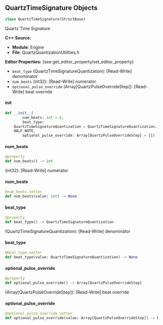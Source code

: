## QuartzTimeSignature Objects

```python
class QuartzTimeSignature(StructBase)
```

Quartz Time Signature

**C++ Source:**

- **Module**: Engine
- **File**: QuartzQuantizationUtilities.h

**Editor Properties:** (see get_editor_property/set_editor_property)

- ``beat_type`` (QuartzTimeSignatureQuantization):  [Read-Write] denominator
- ``num_beats`` (int32):  [Read-Write] numerator
- ``optional_pulse_override`` (Array[QuartzPulseOverrideStep]):  [Read-Write] beat override

<a id="unreal.QuartzTimeSignature.__init__"></a>

#### __init__

```python
def __init__(
        num_beats: int = 0,
        beat_type:
    QuartzTimeSignatureQuantization = QuartzTimeSignatureQuantization.
    HALF_NOTE,
        optional_pulse_override: Array[QuartzPulseOverrideStep] = []) -> None
```

<a id="unreal.QuartzTimeSignature.num_beats"></a>

#### num_beats

```python
@property
def num_beats() -> int
```

(int32):  [Read-Write] numerator

<a id="unreal.QuartzTimeSignature.num_beats"></a>

#### num_beats

```python
@num_beats.setter
def num_beats(value: int) -> None
```

<a id="unreal.QuartzTimeSignature.beat_type"></a>

#### beat_type

```python
@property
def beat_type() -> QuartzTimeSignatureQuantization
```

(QuartzTimeSignatureQuantization):  [Read-Write] denominator

<a id="unreal.QuartzTimeSignature.beat_type"></a>

#### beat_type

```python
@beat_type.setter
def beat_type(value: QuartzTimeSignatureQuantization) -> None
```

<a id="unreal.QuartzTimeSignature.optional_pulse_override"></a>

#### optional_pulse_override

```python
@property
def optional_pulse_override() -> Array[QuartzPulseOverrideStep]
```

(Array[QuartzPulseOverrideStep]):  [Read-Write] beat override

<a id="unreal.QuartzTimeSignature.optional_pulse_override"></a>

#### optional_pulse_override

```python
@optional_pulse_override.setter
def optional_pulse_override(value: Array[QuartzPulseOverrideStep]) -> None
```

<a id="unreal.QuartzTransportTimeStamp"></a>